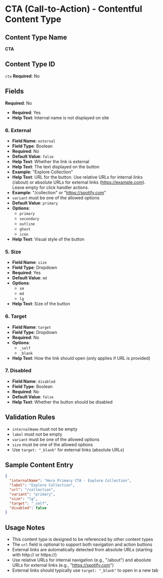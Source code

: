 # CTA (Call-to-Action) - Contentful Content Type

## Content Type Name

**CTA**

## Content Type ID

`cta`
**Required**: No

## Fields

**Required**: No

- **Required**: Yes
- **Help Text**: Internal name is not displayed on site

### 6. External

- **Field Name**: `external`
- **Field Type**: Boolean
- **Required**: No
- **Default Value**: `false`
- **Help Text**: Whether the link is external
- **Help Text**: The text displayed on the button
- **Example**: "Explore Collection"
- **Help Text**: URL for the button. Use relative URLs for internal links (/about) or absolute URLs for external links (https://example.com). Leave empty for click handler actions.
- **Example**: "/collection" or "https://spotify.com"
- `variant` must be one of the allowed options
- **Default Value**: `primary`
- **Options**:
  - `primary`
  - `secondary`
  - `outline`
  - `ghost`
  - `icon`
- **Help Text**: Visual style of the button

### 5. Size

- **Field Name**: `size`
- **Field Type**: Dropdown
- **Required**: Yes
- **Default Value**: `md`
- **Options**:
  - `sm`
  - `md`
  - `lg`
- **Help Text**: Size of the button

### 6. Target

- **Field Name**: `target`
- **Field Type**: Dropdown
- **Required**: No
- **Options**:
  - `_self`
  - `_blank`
- **Help Text**: How the link should open (only applies if URL is provided)

### 7. Disabled

- **Field Name**: `disabled`
- **Field Type**: Boolean
- **Required**: No
- **Default Value**: `false`
- **Help Text**: Whether the button should be disabled

## Validation Rules

- `internalName` must not be empty
- `label` must not be empty
- `variant` must be one of the allowed options
- `size` must be one of the allowed options
- Use `target: "_blank"` for external links (absolute URLs)

## Sample Content Entry

```json
{
  "internalName": "Hero Primary CTA - Explore Collection",
  "label": "Explore Collection",
  "url": "/collection",
  "variant": "primary",
  "size": "lg",
  "target": "_self",
  "disabled": false
}
```

## Usage Notes

- This content type is designed to be referenced by other content types
- The `url` field is optional to support both navigation and action buttons
- External links are automatically detected from absolute URLs (starting with http:// or https://)
- Use relative URLs for internal navigation (e.g., "/about") and absolute URLs for external links (e.g., "https://spotify.com")
- External links should typically use `target: "_blank"` to open in a new tab
